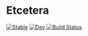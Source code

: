 # Etcetera

[![Stable](https://img.shields.io/badge/docs-stable-blue.svg)](https://rene-olsthoorn.github.io/Etcetera.jl/stable)
[![Dev](https://img.shields.io/badge/docs-dev-blue.svg)](https://rene-olsthoorn.github.io/Etcetera.jl/dev)
[![Build Status](https://github.com/rene-olsthoorn/Etcetera.jl/actions/workflows/CI.yml/badge.svg?branch=main)](https://github.com/rene-olsthoorn/Etcetera.jl/actions/workflows/CI.yml?query=branch%3Amain)
